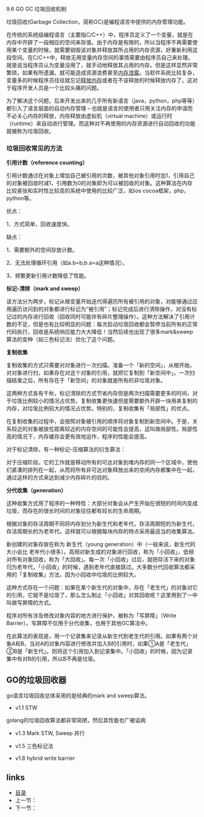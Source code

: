 9.6 GO  GC 垃圾回收机制

垃圾回收(Garbage Collection，简称GC)是编程语言中提供的内存管理功能。

在传统的系统级编程语言（主要指C/C++）中，程序员定义了一个变量，就是在内存中开辟了一段相应的空间来存值。由于内存是有限的，所以当程序不再需要使用某个变量的时候，就需要销毁该对象并释放其所占用的内存资源，好重新利用这段空间。在C/C++中，释放无用变量内存空间的事情需要由程序员自己来处理。就是说当程序员认为变量没用了，就手动地释放其占用的内存。但是这样显然非常繁琐，如果有所遗漏，就可能造成资源浪费甚至[内存泄露](https://baike.baidu.com/item/%E5%86%85%E5%AD%98%E6%B3%84%E9%9C%B2)。当软件系统比较复杂，变量多的时候程序员往往就忘记[释放内存](https://baike.baidu.com/item/%E9%87%8A%E6%94%BE%E5%86%85%E5%AD%98/10736171)或者在不该释放的时候释放内存了。这对于程序开发人员是一个比较头痛的问题。

为了解决这个问题，后来开发出来的几乎所有新语言（java，python，php等等）都引入了语言层面的自动内存管理 – 也就是语言的使用者只用关注内存的申请而不必关心内存的释放，内存释放由虚拟机（virtual machine）或运行时（runtime）来自动进行管理。而这种对不再使用的内存资源进行自动回收的功能就被称为垃圾回收。

### 垃圾回收常见的方法

**引用计数（reference counting）**

引用计数通过在对象上增加自己被引用的次数，被其他对象引用时加1，引用自己的对象被回收时减1，引用数为0的对象即为可以被回收的对象。这种算法在内存比较紧张和实时性比较高的系统中使用的比较广泛，如ios cocoa框架，php，python等。

优点：

1、方式简单，回收速度快。

缺点：

1、需要额外的空间存放计数。

2、无法处理循环引用（如a.b=b;b.a=a这种情况）。

3、频繁更新引用计数降低了性能。

**标记-清除（mark and sweep）**

该方法分为两步，标记从根变量开始迭代得遍历所有被引用的对象，对能够通过应用遍历访问到的对象都进行标记为“被引用”；标记完成后进行清除操作，对没有标记过的内存进行回收（回收同时可能伴有碎片整理操作）。这种方法解决了引用计数的不足，但是也有比较明显的问题：每次启动垃圾回收都会暂停当前所有的正常代码执行，回收是系统响应能力大大降低！当然后续也出现了很多mark&sweep算法的变种（如三色标记法）优化了这个问题。

**复制收集**

复制收集的方式只需要对对象进行一次扫描。准备一个「新的空间」，从根开始，对对象进行扫，如果存在对这个对象的引用，就把它复制到「新空间中」。一次扫描结束之后，所有存在于「新空间」的对象就是所有的非垃圾对象。

这两种方式各有千秋，标记清除的方式节省内存但是两次扫描需要更多的时间，对于垃圾比例较小的情况占优势。复制收集更快速但是需要额外开辟一块用来复制的内存，对垃圾比例较大的情况占优势。特别的，复制收集有「局部性」的优点。

在复制收集的过程中，会按照对象被引用的顺序将对象复制到新空间中。于是，关系较近的对象被放在距离较近的内存空间的可能性会提高，这叫做局部性。局部性高的情况下，内存缓存会更有效地运作，程序的性能会提高。

对于标记清除，有一种标记-压缩算法的衍生算法：

对于压缩阶段，它的工作就是移动所有的可达对象到堆内存的同一个区域中，使他们紧凑的排列在一起，从而将所有非可达对象释放出来的空闲内存都集中在一起，通过这样的方式来达到减少内存碎片的目的。

**分代收集（generation）**

这种收集方式用了程序的一种特性：大部分对象会从产生开始在很短的时间内变成垃圾，而存在的很长时间的对象往往都有较长的生命周期。

根据对象的存活周期不同将内存划分为新生代和老年代，存活周期短的为新生代，存活周期长的为老年代。这样就可以根据每块内存的特点采用最适当的收集算法。 

新创建的对象存放在称为 新生代（young generation）中（一般来说，新生代的大小会比 老年代小很多）。高频对新生成的对象进行回收，称为「小回收」，低频对所有对象回收，称为「大回收」。每一次「小回收」过后，就把存活下来的对象归为老年代，「小回收」的时候，遇到老年代直接跳过。大多数分代回收算法都采用的「复制收集」方法，因为小回收中垃圾的比例较大。

这种方式存在一个问题：如果在某个新生代的对象中，存在「老生代」的对象对它的引用，它就不是垃圾了，那么怎么制止「小回收」对其回收呢？这里用到了一中叫做写屏障的方式。

程序对所有涉及修改对象内容的地方进行保护，被称为「写屏障」（Write Barrier）。写屏障不仅用于分代收集，也用于其他GC算法中。

在此算法的表现是，用一个记录集来记录从新生代到老生代的引用。如果有两个对象A和B，当对A的对象内容进行修改并加入B的引用时，如果①A是「老生代」②B是「新生代」。则将这个引用加入到记录集中。「小回收」的时候，因为记录集中有对B的引用，所以B不再是垃圾。

## GO的垃圾回收器

go语言垃圾回收总体采用的是经典的mark and sweep算法。

- v1.1 STW

golang的垃圾回收算法都非常简陋，然后其性能也广被诟病



- v1.3 Mark STW, Sweep 并行

- v1.5 三色标记法

- v1.8 hybrid write barrier

  

















## links

- [目录](https://github.com/guyan0319/golang_development_notes/blob/master/zh/preface.md)
- 上一节：
- 下一节：

